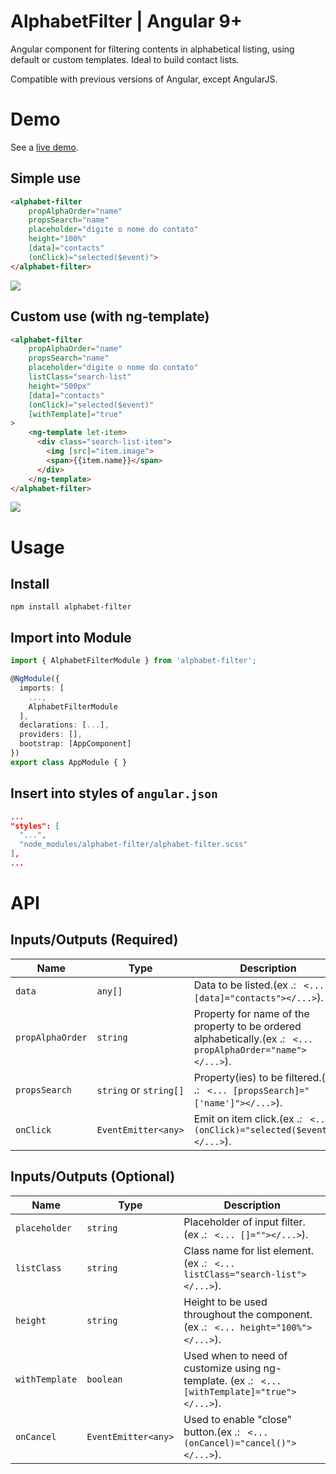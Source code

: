 # AlphabetFilter | Angular 9+

Angular component for filtering contents in alphabetical listing, using default or custom templates. Ideal to build contact lists.

Compatible with previous versions of Angular, except AngularJS.

# Demo

See a [live demo](https://alphabet-filter.herokuapp.com/).

## Simple use

```html
<alphabet-filter 
    propAlphaOrder="name"
    propsSearch="name"
    placeholder="digite o nome do contato"
    height="100%"
    [data]="contacts"
    (onClick)="selected($event)">
</alphabet-filter>
```
![](simple.png)

## Custom use (with ng-template)

```html
<alphabet-filter 
    propAlphaOrder="name"
    propsSearch="name"
    placeholder="digite o nome do contato"
    listClass="search-list"
    height="500px"
    [data]="contacts"
    (onClick)="selected($event)"
    [withTemplate]="true"
>
    <ng-template let-item>
      <div class="search-list-item">
        <img [src]="item.image">
        <span>{{item.name}}</span>
      </div>
    </ng-template>
</alphabet-filter>
```

![](with-template.png)

# Usage

## Install
`npm install alphabet-filter`

## Import into Module
```typescript
import { AlphabetFilterModule } from 'alphabet-filter';

@NgModule({
  imports: [
    ...,
    AlphabetFilterModule
  ],
  declarations: [...],
  providers: [],
  bootstrap: [AppComponent]
})
export class AppModule { }
```

## Insert into styles of `angular.json`
```json
...
"styles": [
  "...",
  "node_modules/alphabet-filter/alphabet-filter.scss"
],
...
```

# API

## Inputs/Outputs (Required)
Name		                | Type                | Description
----                    | ----                | ----
`data`		              | `any[]`             | Data to be listed.(ex .: ``` <... [data]="contacts"></...>```).
`propAlphaOrder`		    | `string`            | Property for name of the property to be ordered alphabetically.(ex .: ``` <... propAlphaOrder="name"></...>```).
`propsSearch`		        | `string` or `string[]` | Property(ies) to be filtered.(ex .: ``` <... [propsSearch]="['name']"></...>```).
`onClick`   		        | `EventEmitter<any>` | Emit on item click.(ex .: ``` <... (onClick)="selected($event)"></...>```).

## Inputs/Outputs (Optional)
Name		        | Type      | Description
----            | ----      | ----
`placeholder`   | `string`  | Placeholder of input filter. (ex .: ``` <... []=""></...>```).
`listClass`     | `string`  | Class name for list element. (ex .: ``` <... listClass="search-list"></...>```).
`height`        | `string`  | Height to be used throughout the component. (ex .: ``` <... height="100%"></...>```).
`withTemplate`  | `boolean` | Used when to need of customize using ng-template. (ex .: ``` <... [withTemplate]="true"></...>```).
`onCancel`   		| `EventEmitter<any>` | Used to enable "close" button.(ex .: ``` <... (onCancel)="cancel()"></...>```).
